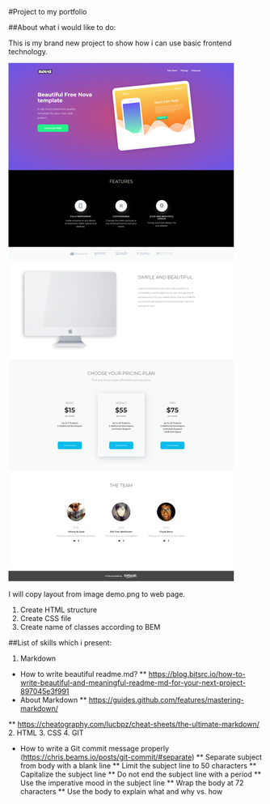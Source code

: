 #Project to my portfolio

##About what i would like to do:



This is my brand new project to show how i can use basic frontend technology.

![Demo](assets\demo.png)


I will copy layout from image demo.png to web page.
1. Create HTML structure
2. Create CSS file
3. Create name of classes according to BEM

##List of skills which i present:

1. Markdown
* How to write beautiful readme.md?
** https://blog.bitsrc.io/how-to-write-beautiful-and-meaningful-readme-md-for-your-next-project-897045e3f991  
* About Markdown
** https://guides.github.com/features/mastering-markdown/

** https://cheatography.com/lucbpz/cheat-sheets/the-ultimate-markdown/
2. HTML
3. CSS
4. GIT 
* How to write a Git commit message properly (https://chris.beams.io/posts/git-commit/#separate)
** Separate subject from body with a blank line
** Limit the subject line to 50 characters
** Capitalize the subject line
** Do not end the subject line with a period
** Use the imperative mood in the subject line
** Wrap the body at 72 characters
** Use the body to explain what and why vs. how


